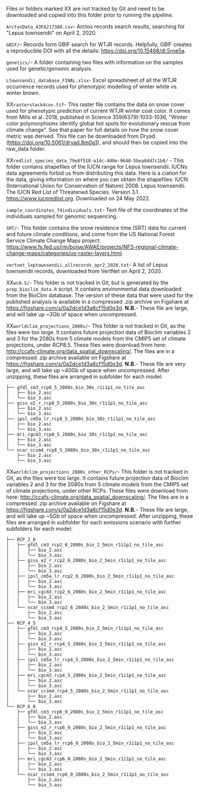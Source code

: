 Files or folders marked XX are not tracked by Git and need to be downloaded and copied into this folder prior to running the pipeline.

`ArctosData_43FA2173A0.csv`- Arctos records search results, searching for "Lepus townsendii" on April 2, 2020. 

`GBIF/`- Records form GBIF search for WTJR records. Helpfully, GBIF creates a reproducible DOI with all the details: https://doi.org/10.15468/dl.5rne5a.

`genetics/`- A folder containing two files with information on the samples used for genetic/genomic analysis. 

`Ltownsendii_database_FINAL.xlsx`- Excel spreadsheet of all the WTJR occurrence records used for phenotypic modelling of winter white vs. winter brown.

XX`rasterstack4cov.tif`- This raster file contains the data on snow cover used for phenotypic prediction of current WTJR winter coat color. It comes from Mills et al. 2018, published in Science 359(6379):1033-1036, "Winter color polymorphisms identify global hot spots for evolutionary rescue from climate change". See that paper for full details on how the snow cover metric was derived. This file can be downloaded from Dryad (https://doi.org/10.5061/dryad.8m0p1), and should then be copied into the raw_data folder. 

XX`redlist_species_data_79e8f518-a14c-4d0e-9640-5bea84d7c1b8/` - This folder contains shapefiles of the IUCN range for Lepus townsendii. IUCNs data agreements forbid us from distributing this data. Here is a ciation for the data, giving information on where you can obtain the shapefiles: IUCN (International Union for Conservation of Nature) 2008. Lepus townsendii. The IUCN Red List of Threatened Species. Version 3.1. https://www.iucnredlist.org. Downloaded on 24 May 2022. 

`sample_coordinates_74individuals.txt`- Text file of the coordinates of the individuals sampled for genomic sequencing. 

`SRT/`- This folder contains the snow residence time (SRT) data for current and future climate conditions, and come from the US National Forest Service Climate Change Maps project: https://www.fs.fed.us/rm/boise/AWAE/projects/NFS-regional-climate-change-maps/categories/us-raster-layers.html. 

`vertnet_leptownsendii_allrecords_apr2_2020.txt`- A list of Lepus townsendii records, downloaded from VertNet on April 2, 2020.

XX`wc0.5/`- This folder is not tracked in Git, but is generated by the `prep_bioclim_data.R` script. It contains environmental data downloaded from the BioClim database. The version of these data that were used for the published analysis is available in a compressed .zip archive on Figshare at https://figshare.com/s/0a2dce1d3a6cf15d0e3d. **N.B.**- These file are large, and will take up ~3Gb of space when uncompressed.

XX`worldclim_projections_2080s/`- This folder is not tracked in Git, as the files were too large. It contains future projection data of Bioclim variables 2 and 3 for the 2080s from 5 climate models from the CMIP5 set of climate projections, under RCP8.5. These files were download from here: http://ccafs-climate.org/data_spatial_downscaling/. The files are in a compressed .zip archive available on Figshare at https://figshare.com/s/0a2dce1d3a6cf15d0e3d. **N.B.**- These file are very large, and will take up ~40Gb of space when uncompressed. After unzipping, these files are arranged in subfolder for each model:

```       
├── gfdl_cm3_rcp8_5_2080s_bio_30s_r1i1p1_no_tile_asc
│   ├── bio_2.asc
│   └── bio_3.asc
├── giss_e2_r_rcp8_5_2080s_bio_30s_r1i1p1_no_tile_asc
│   ├── bio_2.asc
│   └── bio_3.asc
├── ipsl_cm5a_lr_rcp8_5_2080s_bio_30s_r1i1p1_no_tile_asc
│   ├── bio_2.asc
│   └── bio_3.asc
├── mri_cgcm3_rcp8_5_2080s_bio_30s_r1i1p1_no_tile_asc
│   ├── bio_2.asc
│   └── bio_3.asc
└── ncar_ccsm4_rcp8_5_2080s_bio_30s_r1i1p1_no_tile_asc
    ├── bio_2.asc
    └── bio_3.asc
```

XX`worldclim_projections_2080s_other_RCPs/`- This folder is not tracked in Git, as the files were too large. It contains future projection data of Bioclim variables 2 and 3 for the 2080s from 5 climate models from the CMIP5 set of climate projections, under other RCPs. These files were download from here: http://ccafs-climate.org/data_spatial_downscaling/. The files are in a compressed .zip archive available on Figshare at https://figshare.com/s/0a2dce1d3a6cf15d0e3d. **N.B.**- These file are large, and will take up ~5Gb of space when uncompressed. After unzipping, these files are arranged in subfolder for each emissions scenario with further subfolders for each model:

```
├── RCP_2_6
│   ├── gfdl_cm3_rcp2_6_2080s_bio_2_5min_r1i1p1_no_tile_asc
│   │   ├── bio_2.asc
│   │   └── bio_3.asc
│   ├── giss_e2_r_rcp2_6_2080s_bio_2_5min_r1i1p1_no_tile_asc
│   │   ├── bio_2.asc
│   │   └── bio_3.asc
│   ├── ipsl_cm5a_lr_rcp2_6_2080s_bio_2_5min_r1i1p1_no_tile_asc
│   │   ├── bio_2.asc
│   │   └── bio_3.asc
│   ├── mri_cgcm3_rcp2_6_2080s_bio_2_5min_r1i1p1_no_tile_asc
│   │   ├── bio_2.asc
│   │   └── bio_3.asc
│   └── ncar_ccsm4_rcp2_6_2080s_bio_2_5min_r1i1p1_no_tile_asc
│       ├── bio_2.asc
│       └── bio_3.asc
├── RCP_4_5
│   ├── gfdl_cm3_rcp4_5_2080s_bio_2_5min_r1i1p1_no_tile_asc
│   │   ├── bio_2.asc
│   │   └── bio_3.asc
│   ├── giss_e2_r_rcp4_5_2080s_bio_2_5min_r1i1p1_no_tile_asc
│   │   ├── bio_2.asc
│   │   └── bio_3.asc
│   ├── ipsl_cm5a_lr_rcp4_5_2080s_bio_2_5min_r1i1p1_no_tile_asc
│   │   ├── bio_2.asc
│   │   └── bio_3.asc
│   ├── mri_cgcm3_rcp4_5_2080s_bio_2_5min_r1i1p1_no_tile_asc
│   │   ├── bio_2.asc
│   │   └── bio_3.asc
│   └── ncar_ccsm4_rcp4_5_2080s_bio_2_5min_r1i1p1_no_tile_asc
│       ├── bio_2.asc
│       └── bio_3.asc
└── RCP_6_0
    ├── gfdl_cm3_rcp6_0_2080s_bio_2_5min_r1i1p1_no_tile_asc
    │   ├── bio_2.asc
    │   └── bio_3.asc
    ├── giss_e2_r_rcp6_0_2080s_bio_2_5min_r1i1p1_no_tile_asc
    │   ├── bio_2.asc
    │   └── bio_3.asc
    ├── ipsl_cm5a_lr_rcp6_0_2080s_bio_2_5min_r1i1p1_no_tile_asc
    │   ├── bio_2.asc
    │   └── bio_3.asc
    ├── mri_cgcm3_rcp6_0_2080s_bio_2_5min_r1i1p1_no_tile_asc
    │   ├── bio_2.asc
    │   └── bio_3.asc
    └── ncar_ccsm4_rcp6_0_2080s_bio_2_5min_r1i1p1_no_tile_asc
        ├── bio_2.asc
        └── bio_3.asc
```

 